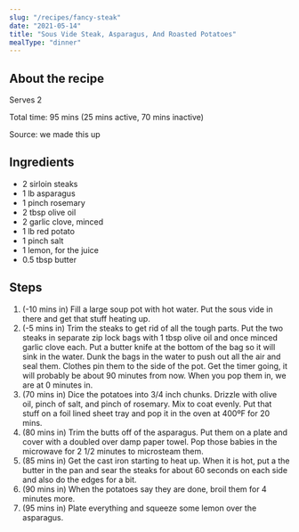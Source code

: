 ```yaml
---
slug: "/recipes/fancy-steak"
date: "2021-05-14"
title: "Sous Vide Steak, Asparagus, And Roasted Potatoes"
mealType: "dinner"
---
```


## About the recipe

Serves 2

Total time: 95 mins (25 mins active, 70 mins inactive)

Source: we made this up

## Ingredients

- 2 sirloin steaks
- 1 lb asparagus
- 1 pinch rosemary
- 2 tbsp olive oil
- 2 garlic clove, minced
- 1 lb red potato
- 1 pinch salt
- 1 lemon, for the juice
- 0.5 tbsp butter

## Steps

1. (-10 mins in) Fill a large soup pot with hot water. Put the sous vide in there and get that stuff heating up.
2. (-5 mins in) Trim the steaks to get rid of all the tough parts. Put the two steaks in separate zip lock bags with 1 tbsp olive oil and once minced garlic clove each. Put a butter knife at the bottom of the bag so it will sink in the water. Dunk the bags in the water to push out all the air and seal them. Clothes pin them to the side of the pot. Get the timer going, it will probably be about 90 minutes from now. When you pop them in, we are at 0 minutes in.
3. (70 mins in) Dice the potatoes into 3/4 inch chunks. Drizzle with olive oil, pinch of salt, and pinch of rosemary. Mix to coat evenly. Put that stuff on a foil lined sheet tray and pop it in the oven at 400ºF for 20 mins.
4. (80 mins in) Trim the butts off of the asparagus. Put them on a plate and cover with a doubled over damp paper towel. Pop those babies in the microwave for 2 1/2 minutes to microsteam them.
5. (85 mins in) Get the cast iron starting to heat up. When it is hot, put a the butter in the pan and sear the steaks for about 60 seconds on each side and also do the edges for a bit.
6. (90 mins in) When the potatoes say they are done, broil them for 4 minutes more.
7. (95 mins in) Plate everything and squeeze some lemon over the asparagus.
